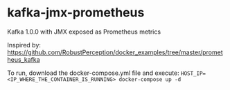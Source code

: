 # kafka-jmx-prometheus
Kafka 1.0.0 with JMX exposed as Prometheus metrics

Inspired by:
https://github.com/RobustPerception/docker_examples/tree/master/prometheus_kafka

To run, download the docker-compose.yml file and execute:
`HOST_IP=<IP_WHERE_THE_CONTAINER_IS_RUNNING> docker-compose up -d`